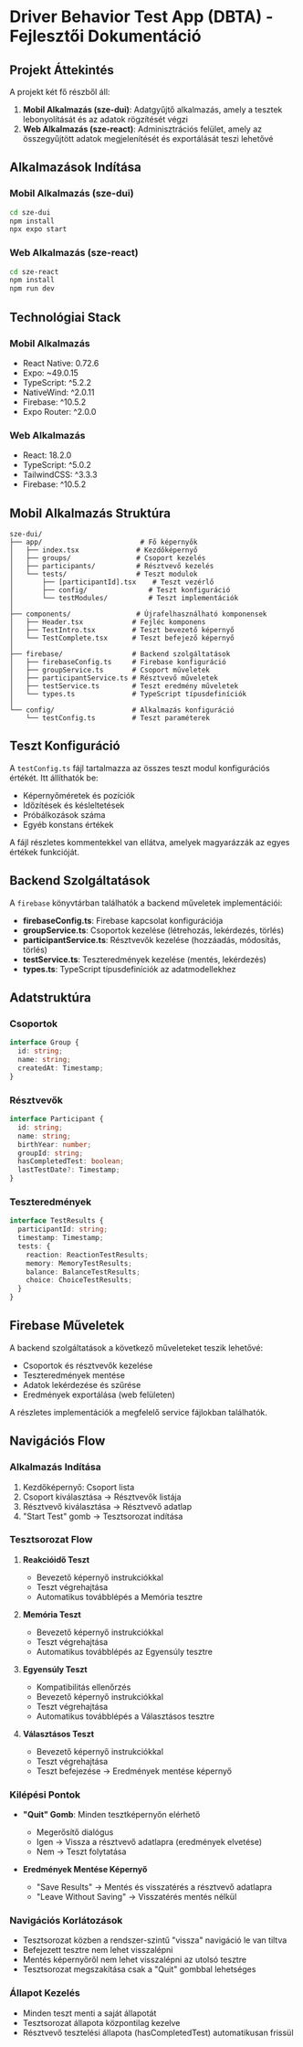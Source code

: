 # Driver Behavior Test App (DBTA) - Fejlesztői Dokumentáció

## Projekt Áttekintés

A projekt két fő részből áll:
1. **Mobil Alkalmazás (sze-dui)**: Adatgyűjtő alkalmazás, amely a tesztek lebonyolítását és az adatok rögzítését végzi
2. **Web Alkalmazás (sze-react)**: Adminisztrációs felület, amely az összegyűjtött adatok megjelenítését és exportálását teszi lehetővé

## Alkalmazások Indítása

### Mobil Alkalmazás (sze-dui)
```bash
cd sze-dui
npm install
npx expo start
```

### Web Alkalmazás (sze-react)
```bash
cd sze-react
npm install
npm run dev
```

## Technológiai Stack

### Mobil Alkalmazás
- React Native: 0.72.6
- Expo: ~49.0.15
- TypeScript: ^5.2.2
- NativeWind: ^2.0.11
- Firebase: ^10.5.2
- Expo Router: ^2.0.0

### Web Alkalmazás
- React: 18.2.0
- TypeScript: ^5.0.2
- TailwindCSS: ^3.3.3
- Firebase: ^10.5.2

## Mobil Alkalmazás Struktúra

```
sze-dui/
├── app/                        # Fő képernyők
│   ├── index.tsx              # Kezdőképernyő
│   ├── groups/                # Csoport kezelés
│   ├── participants/          # Résztvevő kezelés
│   └── tests/                 # Teszt modulok
│       ├── [participantId].tsx    # Teszt vezérlő
│       ├── config/               # Teszt konfiguráció
│       └── testModules/          # Teszt implementációk
│
├── components/                # Újrafelhasználható komponensek
│   ├── Header.tsx            # Fejléc komponens
│   ├── TestIntro.tsx         # Teszt bevezető képernyő
│   └── TestComplete.tsx      # Teszt befejező képernyő
│
├── firebase/                 # Backend szolgáltatások
│   ├── firebaseConfig.ts     # Firebase konfiguráció
│   ├── groupService.ts       # Csoport műveletek
│   ├── participantService.ts # Résztvevő műveletek
│   ├── testService.ts        # Teszt eredmény műveletek
│   └── types.ts              # TypeScript típusdefiníciók
│
└── config/                   # Alkalmazás konfiguráció
    └── testConfig.ts         # Teszt paraméterek
```

## Teszt Konfiguráció

A `testConfig.ts` fájl tartalmazza az összes teszt modul konfigurációs értékét. Itt állíthatók be:
- Képernyőméretek és pozíciók
- Időzítések és késleltetések
- Próbálkozások száma
- Egyéb konstans értékek

A fájl részletes kommentekkel van ellátva, amelyek magyarázzák az egyes értékek funkcióját.

## Backend Szolgáltatások

A `firebase` könyvtárban találhatók a backend műveletek implementációi:

- **firebaseConfig.ts**: Firebase kapcsolat konfigurációja
- **groupService.ts**: Csoportok kezelése (létrehozás, lekérdezés, törlés)
- **participantService.ts**: Résztvevők kezelése (hozzáadás, módosítás, törlés)
- **testService.ts**: Teszteredmények kezelése (mentés, lekérdezés)
- **types.ts**: TypeScript típusdefiníciók az adatmodellekhez

## Adatstruktúra

### Csoportok
```typescript
interface Group {
  id: string;
  name: string;
  createdAt: Timestamp;
}
```

### Résztvevők
```typescript
interface Participant {
  id: string;
  name: string;
  birthYear: number;
  groupId: string;
  hasCompletedTest: boolean;
  lastTestDate?: Timestamp;
}
```

### Teszteredmények
```typescript
interface TestResults {
  participantId: string;
  timestamp: Timestamp;
  tests: {
    reaction: ReactionTestResults;
    memory: MemoryTestResults;
    balance: BalanceTestResults;
    choice: ChoiceTestResults;
  }
}
```

## Firebase Műveletek

A backend szolgáltatások a következő műveleteket teszik lehetővé:
- Csoportok és résztvevők kezelése
- Teszteredmények mentése
- Adatok lekérdezése és szűrése
- Eredmények exportálása (web felületen)

A részletes implementációk a megfelelő service fájlokban találhatók.

## Navigációs Flow

### Alkalmazás Indítása
1. Kezdőképernyő: Csoport lista
2. Csoport kiválasztása → Résztvevők listája
3. Résztvevő kiválasztása → Résztvevő adatlap
4. "Start Test" gomb → Tesztsorozat indítása

### Tesztsorozat Flow
1. **Reakcióidő Teszt**
   - Bevezető képernyő instrukciókkal
   - Teszt végrehajtása
   - Automatikus továbblépés a Memória tesztre
   
2. **Memória Teszt**
   - Bevezető képernyő instrukciókkal
   - Teszt végrehajtása
   - Automatikus továbblépés az Egyensúly tesztre

3. **Egyensúly Teszt**
   - Kompatibilitás ellenőrzés
   - Bevezető képernyő instrukciókkal
   - Teszt végrehajtása
   - Automatikus továbblépés a Választásos tesztre

4. **Választásos Teszt**
   - Bevezető képernyő instrukciókkal
   - Teszt végrehajtása
   - Teszt befejezése → Eredmények mentése képernyő

### Kilépési Pontok
- **"Quit" Gomb**: Minden tesztképernyőn elérhető
  - Megerősítő dialógus
  - Igen → Vissza a résztvevő adatlapra (eredmények elvetése)
  - Nem → Teszt folytatása

- **Eredmények Mentése Képernyő**
  - "Save Results" → Mentés és visszatérés a résztvevő adatlapra
  - "Leave Without Saving" → Visszatérés mentés nélkül

### Navigációs Korlátozások
- Tesztsorozat közben a rendszer-szintű "vissza" navigáció le van tiltva
- Befejezett tesztre nem lehet visszalépni
- Mentés képernyőről nem lehet visszalépni az utolsó tesztre
- Tesztsorozat megszakítása csak a "Quit" gombbal lehetséges

### Állapot Kezelés
- Minden teszt menti a saját állapotát
- Tesztsorozat állapota központilag kezelve
- Résztvevő tesztelési állapota (hasCompletedTest) automatikusan frissül
